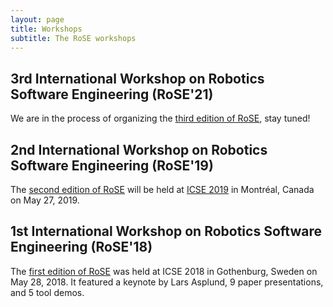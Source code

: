```yaml
---
layout: page
title: Workshops
subtitle: The RoSE workshops
---
```


## 3rd International Workshop on Robotics Software Engineering (RoSE'21) 

We are in the process of organizing the [third edition of RoSE](/rose2021/), stay tuned!

## 2nd International Workshop on Robotics Software Engineering (RoSE'19) 

The [second edition of RoSE](/rose2019/) will be held at [ICSE 2019](https://2019.icse-conferences.org) in Montréal, Canada on May 27, 2019.

## 1st International Workshop on Robotics Software Engineering (RoSE'18) 

The [first edition of RoSE](/rose2018/) was held at ICSE 2018 in Gothenburg, Sweden on May 28, 2018. It featured a keynote by Lars Asplund, 9 paper presentations, and 5 tool demos.
